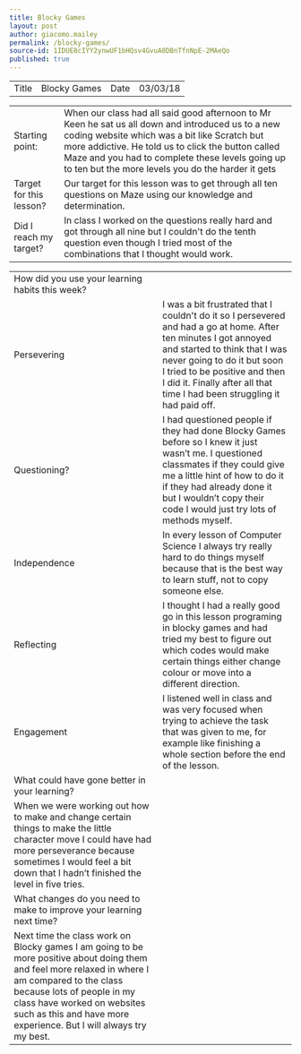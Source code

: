 ```yaml
---
title: Blocky Games
layout: post
author: giacomo.mailey
permalink: /blocky-games/
source-id: 1IDUE8cIYY2ynwUF1bHQsv4GvuA0DBnTfnNpE-2MAeQo
published: true
---
```

<table>
  <tr>
    <td>Title</td>
    <td>Blocky Games</td>
    <td>Date</td>
    <td>03/03/18</td>
  </tr>
</table>


<table>
  <tr>
    <td>Starting point:</td>
    <td>When our class had all said good afternoon to Mr Keen he sat us all down and introduced us to a new coding website which was a bit like Scratch but more addictive. He told us to click the button called Maze and you had to complete these levels going up to ten but the more levels you do the harder it gets  </td>
  </tr>
  <tr>
    <td>Target for this lesson?</td>
    <td>Our target for this lesson was to get through all ten questions on Maze using our knowledge and determination. </td>
  </tr>
  <tr>
    <td>Did I reach my target? </td>
    <td>In class I worked on the questions really hard and got through all nine but I couldn't do the tenth question even though I tried most of the combinations that I thought would work.</td>
  </tr>
</table>


<table>
  <tr>
    <td>How did you use your learning habits this week?</td>
    <td></td>
  </tr>
  <tr>
    <td>Persevering</td>
    <td>I was a bit frustrated that I couldn't do it so I persevered and had a go at home. After ten minutes I got annoyed and started to think that I was never going to do it but soon I tried to be positive and then I did it. Finally after all that time I had been struggling it had paid off.</td>
  </tr>
  <tr>
    <td>Questioning?</td>
    <td>I had questioned people if they had done Blocky Games before so I knew it just wasn’t me. I questioned classmates if they could give me a little hint of how to do it if they had already done it but I wouldn’t copy their code I would just try lots of methods myself.</td>
  </tr>
  <tr>
    <td>Independence</td>
    <td>In every lesson of Computer Science I always try really hard to do things myself because that is the best way to learn stuff, not to copy someone else.</td>
  </tr>
  <tr>
    <td>Reflecting</td>
    <td>I thought I had a really good go in this lesson programing in blocky games and had tried my best to figure out which codes would make certain things either change colour or move into a different direction. </td>
  </tr>
  <tr>
    <td>Engagement</td>
    <td>I listened well in class and was very focused when trying to achieve the task that was given to me, for example like finishing a whole section before the end of the lesson.</td>
  </tr>
  <tr>
    <td>What could have gone better in your learning?</td>
    <td></td>
  </tr>
  <tr>
    <td>When we were working out how to make and change certain things to make the little character move I could have had more perseverance because sometimes I would feel a bit down that I hadn’t finished the level in five tries.</td>
    <td></td>
  </tr>
  <tr>
    <td>What changes do you need to make to improve your learning next time?</td>
    <td></td>
  </tr>
  <tr>
    <td>Next time the class  work on Blocky games I am going to be more positive about doing them and feel more relaxed in where I am compared to the class because lots of people in my class have worked on websites such as this and have more experience. But I will always try my best.</td>
    <td></td>
  </tr>
</table>


